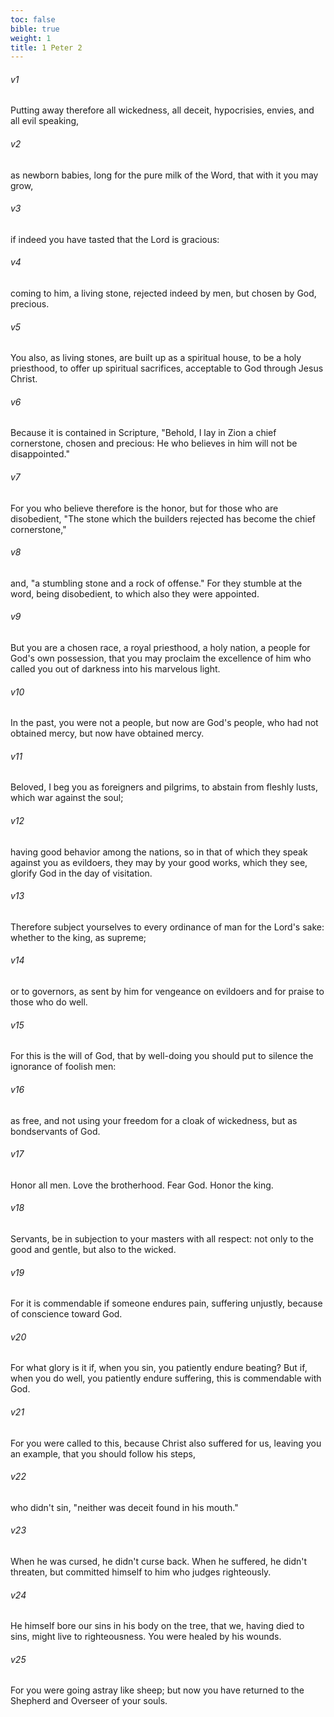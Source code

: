 ```yaml
---
toc: false
bible: true
weight: 1
title: 1 Peter 2
---
```




###### v1 
Putting away therefore all wickedness, all deceit, hypocrisies, envies, and all evil speaking, 

###### v2 
as newborn babies, long for the pure milk of the Word, that with it you may grow, 

###### v3 
if indeed you have tasted that the Lord is gracious: 

###### v4 
coming to him, a living stone, rejected indeed by men, but chosen by God, precious. 

###### v5 
You also, as living stones, are built up as a spiritual house, to be a holy priesthood, to offer up spiritual sacrifices, acceptable to God through Jesus Christ. 

###### v6 
Because it is contained in Scripture, "Behold, I lay in Zion a chief cornerstone, chosen and precious: He who believes in him will not be disappointed." 

###### v7 
For you who believe therefore is the honor, but for those who are disobedient, "The stone which the builders rejected has become the chief cornerstone," 

###### v8 
and, "a stumbling stone and a rock of offense." For they stumble at the word, being disobedient, to which also they were appointed. 

###### v9 
But you are a chosen race, a royal priesthood, a holy nation, a people for God's own possession, that you may proclaim the excellence of him who called you out of darkness into his marvelous light. 

###### v10 
In the past, you were not a people, but now are God's people, who had not obtained mercy, but now have obtained mercy. 

###### v11 
Beloved, I beg you as foreigners and pilgrims, to abstain from fleshly lusts, which war against the soul; 

###### v12 
having good behavior among the nations, so in that of which they speak against you as evildoers, they may by your good works, which they see, glorify God in the day of visitation. 

###### v13 
Therefore subject yourselves to every ordinance of man for the Lord's sake: whether to the king, as supreme; 

###### v14 
or to governors, as sent by him for vengeance on evildoers and for praise to those who do well. 

###### v15 
For this is the will of God, that by well-doing you should put to silence the ignorance of foolish men: 

###### v16 
as free, and not using your freedom for a cloak of wickedness, but as bondservants of God. 

###### v17 
Honor all men. Love the brotherhood. Fear God. Honor the king. 

###### v18 
Servants, be in subjection to your masters with all respect: not only to the good and gentle, but also to the wicked. 

###### v19 
For it is commendable if someone endures pain, suffering unjustly, because of conscience toward God. 

###### v20 
For what glory is it if, when you sin, you patiently endure beating? But if, when you do well, you patiently endure suffering, this is commendable with God. 

###### v21 
For you were called to this, because Christ also suffered for us, leaving you an example, that you should follow his steps, 

###### v22 
who didn't sin, "neither was deceit found in his mouth." 

###### v23 
When he was cursed, he didn't curse back. When he suffered, he didn't threaten, but committed himself to him who judges righteously. 

###### v24 
He himself bore our sins in his body on the tree, that we, having died to sins, might live to righteousness. You were healed by his wounds. 

###### v25 
For you were going astray like sheep; but now you have returned to the Shepherd and Overseer of your souls.
